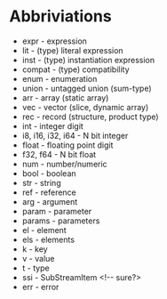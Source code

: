 # Abbriviations

- expr - expression
- lit - (type) literal expression
- inst - (type) instantiation expression
- compat - (type) compatibility
- enum - enumeration
- union - untagged union (sum-type)
- arr - array (static array)
- vec - vector (slice, dynamic array)
- rec - record (structure, product type)
- int - integer digit
- i8, i16, i32, i64 - N bit integer
- float - floating point digit
- f32, f64 - N bit float
- num - number/numeric
- bool - boolean
- str - string
- ref - reference
- arg - argument
- param - parameter
- params - parameters
- el - element
- els - elements
- k - key
- v - value
- t - type
- ssi - SubStreamItem <!-- sure?>
- err - error

